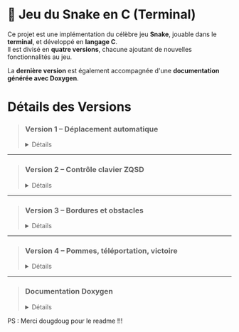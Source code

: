 # 🐍 Jeu du Snake en C (Terminal)

Ce projet est une implémentation du célèbre jeu **Snake**, jouable dans le **terminal**, et développé en **langage C**.  
Il est divisé en **quatre versions**, chacune ajoutant de nouvelles fonctionnalités au jeu.

La **dernière version** est également accompagnée d'une **documentation générée avec Doxygen**.

# Détails des Versions

> ### **Version 1 – Déplacement automatique**
> <details> <summary>Détails</summary>
>
> - Le serpent se déplace automatiquement vers la droite.  
> - Aucun contrôle clavier.  
> - Le jeu se termine si l'utilisateur tape la touche "A".
>
> 🔗 [Dossier Version1](./Version1)
>
> </details>

---

> ### **Version 2 – Contrôle clavier ZQSD**
> <details> <summary>Détails</summary>
>
> - Le joueur contrôle le serpent avec les touches :
>   - Z : Haut
>   - Q : Gauche
>   - S : Bas
>   - D : Droite
> - Le serpent continue dans la direction choisie.
>
> 🔗 [Dossier Version2](./Version2)
>
> </details>

---

> ### **Version 3 – Bordures et obstacles**
> <details> <summary>Détails</summary>
>
> - Apparition de bordures fixes.
> - Introduction de pavés (obstacles).
> - Le serpent meurt en touchant un mur ou un pavé.
>
> 🔗 [Dossier Version3](./Version3)
>
> </details>

---

> ### **Version 4 – Pommes, téléportation, victoire**
> <details> <summary>Détails</summary>
>
> - Des pommes apparaissent aléatoirement.
> - Le serpent grandit en mangeant une pomme.
> - Après 10 pommes, le joueur gagne.
> - Trous dans les murs : ils permettent la téléportation vers le bord opposé.
>
> 🔗 [Dossier Version4](./Version4)  
> 📚 Documentation Doxygen disponible [ici](./Doxygen)
>
> </details>

---

> ### **Documentation Doxygen**
> <details> <summary>Détails</summary>
>
> La documentation de la version 4 peut être générée avec Doxygen.
>
> 🔗 [Dossier Doxygen](./Doxygen)
>
> </details>






PS : Merci dougdoug pour le readme !!!

